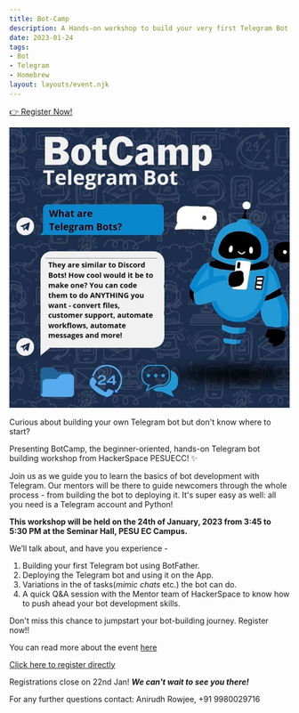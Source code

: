 ```yaml
---
title: Bot-Camp
description: A Hands-on workshop to build your very first Telegram Bot!
date: 2023-01-24
tags:
- Bot
- Telegram
- Homebrew
layout: layouts/event.njk
---
```


<section class="p-index_links_link">
    <a href="https://forms.gle/fxtiaRVgcib1qqqN7" class="c-gradient-link"> 👉 Register Now! </a>
</section>

![](/static/images/botcamp/botcamp.jpg)

Curious about building your own Telegram bot but don't know where to start? 

Presenting BotCamp, the beginner-oriented, hands-on Telegram bot building workshop from HackerSpace PESUECC! ✨

Join us as we guide you to learn the basics of bot development with Telegram. 
Our mentors will be there to guide newcomers through the whole process - from building the bot to deploying it. It's super easy as well: all you need is a Telegram account and Python!

**This workshop will be held on the 24th of January, 2023 from 3:45 to 5:30 PM at the Seminar Hall, PESU EC Campus.**

We’ll talk about, and have you experience -

1.  Building your first Telegram bot using BotFather. 
2.  Deploying the Telegram bot and using it on the App.
3.  Variations in the of tasks(*mimic chats* etc.) the bot can do.
4.  A quick Q&A session with the Mentor team of HackerSpace to know how to push ahead your bot development skills.

Don't miss this chance to jumpstart your bot-building journey. Register now!! 

You can read more about the event [here](https://homebrew.hsp-ec.xyz/posts/botcamp-or-the-telegram-bot-workshop/)

[Click here to register directly](https://forms.gle/fxtiaRVgcib1qqqN7)

Registrations close on 22nd Jan!
***We can't wait to see you there!***

For any further questions contact: Anirudh Rowjee, +91 9980029716
